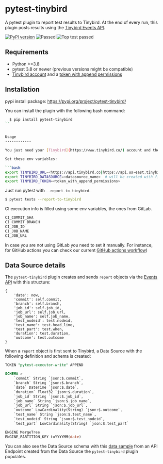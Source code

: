 pytest-tinybird
===================================

A pytest plugin to report test results to Tinybird. At the end of every run, this plugin posts results using the [Tinybird Events API](https://www.tinybird.co/docs/ingest/events-api.html). 

[![PyPI version](https://badge.fury.io/py/pytest-tinybird.svg)](https://badge.fury.io/py/pytest-tinybird)
![Passed](https://github.com/jlmadurga/pytest-tinybird/actions/workflows/main.yml/badge.svg)
![Top test passed](https://img.shields.io/endpoint?url=https://api.tinybird.co/v0/pipes/top_test_passed.ndjson?token=p.eyJ1IjogIjNhZjhlMTBhLTM2MjEtNDQ3OC04MWJmLTE5MDQ5N2UwNjBjYiIsICJpZCI6ICJkNDNmZGQ2Ni03NzY1LTQzZGYtYjEyNS0wYzNjYWJiMDgxZjUifQ.yWypEczMfJlgkjNt29pCf45XaxE1dMOr-oznll5tjpY)



Requirements
------------

- Python >=3.8
- pytest 3.8 or newer (previous versions might be compatible)
- [Tinybird account](https://www.tinybird.co/) and a [token with append permissions](https://www.tinybird.co/docs/concepts/auth-tokens.html?highlight=token#auth-token-scopes)


Installation
------------

pypi install package: https://pypi.org/project/pytest-tinybird/

You can install the plugin with the following bash command:

```bash
  $ pip install pytest-tinybird
``


Usage
------------

You just need your [Tinybird](https://www.tinybird.co/) account and the token with append permissions

Set these env variables:

```bash
export TINYBIRD_URL=<https://api.tinybird.co|https://api.us-east.tinybird.co>   # depends on your region
export TINYBIRD_DATASOURCE=<datasource_name>  # will be created with first results posted
export TINYBIRD_TOKEN=<token_with_append_permissions>
```

Just run pytest with `--report-to-tinybird`.


```bash
$ pytest tests --report-to-tinybird
```

CI execution info is filled using some env variables, the ones from GitLab.


```bash
CI_COMMIT_SHA
CI_COMMIT_BRANCH
CI_JOB_ID
CI_JOB_NAME
CI_JOB_URL
```

In case you are not using GitLab you need to set it manually. For instance, for GitHub actions you can check our current [GitHub actions workflow](https://github.com/tinybirdco/pytest-tinybird/blob/master/.github/workflows/main.yml))

Data Source details
--------------------

The `pytest-tinybird` plugin creates and sends `report` objects via the [Events API](https://www.tinybird.co/docs/ingest/events-api.html) with this structure:

```
{
	'date': now,
	'commit': self.commit,
	'branch': self.branch,
	'job_id': self.job_id,
	'job_url': self.job_url,
	'job_name': self.job_name,
	'test_nodeid': test.nodeid,
	'test_name': test.head_line,
	'test_part': test.when,
	'duration': test.duration,
	'outcome': test.outcome
}
```

When a `report` object is first sent to Tinybird, a Data Source with the following definition and schema is created:

```sql
TOKEN "pytest-executor-write" APPEND

SCHEMA >
    `commit` String `json:$.commit`,
    `branch` String `json:$.branch`,
    `date` DateTime `json:$.date`,
    `duration` Float32 `json:$.duration`,
    `job_id` String `json:$.job_id`,
    `job_name` String `json:$.job_name`,
    `job_url` String `json:$.job_url`,
    `outcome` LowCardinality(String) `json:$.outcome`,
    `test_name` String `json:$.test_name`,
    `test_nodeid` String `json:$.test_nodeid`,
    `test_part` LowCardinality(String) `json:$.test_part`

ENGINE MergeTree
ENGINE_PARTITION_KEY toYYYYMM(date)
```

You can also see the Data Source schema with this [data sample](https://api.tinybird.co/v0/pipes/ci_tests_sample.json?token=p.eyJ1IjogIjNhZjhlMTBhLTM2MjEtNDQ3OC04MWJmLTE5MDQ5N2UwNjBjYiIsICJpZCI6ICIwNzMwZTJjYy1mYzA4LTQxMDMtOTMwNy1jMThjYWY5OGI4OGUifQ.kpCQfin0KFC8olEju1qVqDH14nlSzGgqjAWpl1k7RUI)
from an API Endpoint created from the Data Source the `pytest-tinybird` plugin populates.
